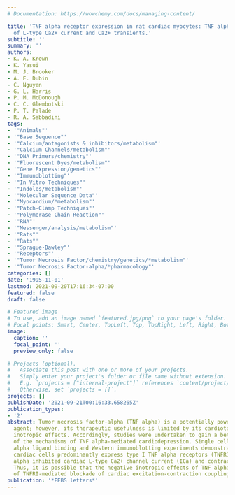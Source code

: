 ```yaml
---
# Documentation: https://wowchemy.com/docs/managing-content/

title: 'TNF alpha receptor expression in rat cardiac myocytes: TNF alpha inhibition
  of L-type Ca2+ current and Ca2+ transients.'
subtitle: ''
summary: ''
authors:
- K. A. Krown
- K. Yasui
- M. J. Brooker
- A. E. Dubin
- C. Nguyen
- G. L. Harris
- P. M. McDonough
- C. C. Glembotski
- P. T. Palade
- R. A. Sabbadini
tags:
- '"Animals"'
- '"Base Sequence"'
- '"Calcium/antagonists & inhibitors/metabolism"'
- '"Calcium Channels/metabolism"'
- '"DNA Primers/chemistry"'
- '"Fluorescent Dyes/metabolism"'
- '"Gene Expression/genetics"'
- '"Immunoblotting"'
- '"In Vitro Techniques"'
- '"Indoles/metabolism"'
- '"Molecular Sequence Data"'
- '"Myocardium/*metabolism"'
- '"Patch-Clamp Techniques"'
- '"Polymerase Chain Reaction"'
- '"RNA"'
- '"Messenger/analysis/metabolism"'
- '"Rats"'
- '"Rats"'
- '"Sprague-Dawley"'
- '"Receptors"'
- '"Tumor Necrosis Factor/chemistry/genetics/*metabolism"'
- '"Tumor Necrosis Factor-alpha/*pharmacology"'
categories: []
date: '1995-11-01'
lastmod: 2021-09-20T17:16:34-07:00
featured: false
draft: false

# Featured image
# To use, add an image named `featured.jpg/png` to your page's folder.
# Focal points: Smart, Center, TopLeft, Top, TopRight, Left, Right, BottomLeft, Bottom, BottomRight.
image:
  caption: ''
  focal_point: ''
  preview_only: false

# Projects (optional).
#   Associate this post with one or more of your projects.
#   Simply enter your project's folder or file name without extension.
#   E.g. `projects = ["internal-project"]` references `content/project/deep-learning/index.md`.
#   Otherwise, set `projects = []`.
projects: []
publishDate: '2021-09-21T00:16:33.658265Z'
publication_types:
- '2'
abstract: Tumor necrosis factor-alpha (TNF alpha) is a potentially powerful anti-neoplastic
  agent; however, its therapeutic usefulness is limited by its cardiotoxic and negative
  inotropic effects. Accordingly, studies were undertaken to gain a better understanding
  of the mechanisms of TNF alpha-mediated cardiodepression. Single cell RT-PCR, [125I]TNF
  alpha ligand binding and Western immunoblotting experiments demonstrated that rat
  cardiac cells predominantly express type I TNF alpha receptors (TNFRI or p60). TNF
  alpha inhibited cardiac L-type Ca2+ channel current (ICa) and contractile Ca2+ transients.
  Thus, it is possible that the negative inotropic effects of TNF alpha are the result
  of TNFRI-mediated blockade of cardiac excitation-contraction coupling.
publication: '*FEBS letters*'
---
```

